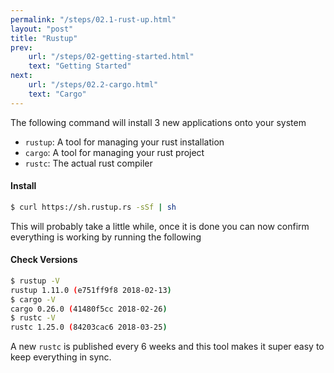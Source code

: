 ```yaml
---
permalink: "/steps/02.1-rust-up.html"
layout: "post"
title: "Rustup"
prev: 
    url: "/steps/02-getting-started.html"
    text: "Getting Started"
next: 
    url: "/steps/02.2-cargo.html"
    text: "Cargo"
---
```

<div class="explain">

The following command will install 3 new applications onto your system
<ul>
<li><code>rustup</code>: A tool for managing your rust installation</li>
<li><code>cargo</code>: A tool for managing your rust project</li>
<li><code>rustc</code>: The actual rust compiler</li>
</ul>
</div>

#### Install
```bash
$ curl https://sh.rustup.rs -sSf | sh
```

<div class="explain">
This will probably take a little while, once it is done you can now confirm everything is working
by running the following
</div>

#### Check Versions
```bash
$ rustup -V
rustup 1.11.0 (e751ff9f8 2018-02-13)
$ cargo -V
cargo 0.26.0 (41480f5cc 2018-02-26)
$ rustc -V
rustc 1.25.0 (84203cac6 2018-03-25)
```
<div class="explain">
A new <code>rustc</code> is published every 6 weeks and this tool makes it super easy to keep everything in sync.
</div>